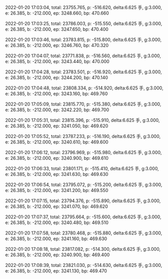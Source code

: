 2022-01-20 17:03:04, total: 23755.765, p: -516.620, delta:6.625 手, g:3.000, e: 26.385, b: -212.000, ep: 3248.660, bp: 470.660

2022-01-20 17:03:25, total: 23786.003, p: -515.550, delta:6.625 手, g:3.000, e: 26.385, b: -212.000, ep: 3247.650, bp: 470.400

2022-01-20 17:03:46, total: 23783.815, p: -515.800, delta:6.625 手, g:3.000, e: 26.385, b: -212.000, ep: 3246.760, bp: 470.320

2022-01-20 17:04:07, total: 23771.838, p: -516.560, delta:6.625 手, g:3.000, e: 26.385, b: -212.000, ep: 3243.440, bp: 470.000

2022-01-20 17:04:28, total: 23783.501, p: -516.920, delta:6.625 手, g:3.000, e: 26.385, b: -212.000, ep: 3244.200, bp: 470.140

2022-01-20 17:04:48, total: 23808.334, p: -514.920, delta:6.625 手, g:3.000, e: 26.385, b: -212.000, ep: 3243.160, bp: 469.760

2022-01-20 17:05:09, total: 23815.770, p: -515.380, delta:6.625 手, g:3.000, e: 26.385, b: -212.000, ep: 3242.220, bp: 469.700

2022-01-20 17:05:31, total: 23815.396, p: -515.910, delta:6.625 手, g:3.000, e: 26.385, b: -212.000, ep: 3241.050, bp: 469.620

2022-01-20 17:05:52, total: 23787.233, p: -516.190, delta:6.625 手, g:3.000, e: 26.385, b: -212.000, ep: 3240.610, bp: 469.600

2022-01-20 17:06:12, total: 23796.969, p: -515.980, delta:6.625 手, g:3.000, e: 26.385, b: -212.000, ep: 3240.900, bp: 469.610

2022-01-20 17:06:33, total: 23801.171, p: -515.410, delta:6.625 手, g:3.000, e: 26.385, b: -212.000, ep: 3241.630, bp: 469.630

2022-01-20 17:06:54, total: 23795.072, p: -515.200, delta:6.625 手, g:3.000, e: 26.385, b: -212.000, ep: 3241.200, bp: 469.550

2022-01-20 17:07:15, total: 23794.376, p: -515.890, delta:6.625 手, g:3.000, e: 26.385, b: -212.000, ep: 3241.070, bp: 469.620

2022-01-20 17:07:37, total: 23795.664, p: -515.600, delta:6.625 手, g:3.000, e: 26.385, b: -212.000, ep: 3240.480, bp: 469.510

2022-01-20 17:07:58, total: 23780.468, p: -515.880, delta:6.625 手, g:3.000, e: 26.385, b: -212.000, ep: 3241.160, bp: 469.630

2022-01-20 17:08:18, total: 23817.082, p: -514.300, delta:6.625 手, g:3.000, e: 26.385, b: -212.000, ep: 3240.900, bp: 469.400

2022-01-20 17:08:39, total: 23821.030, p: -514.630, delta:6.625 手, g:3.000, e: 26.385, b: -212.000, ep: 3241.130, bp: 469.470